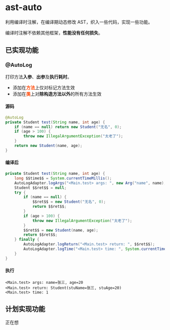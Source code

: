 # ast-auto
利用编译时注解，在编译期动态修改 AST，织入一些代码，实现一些功能。

编译时注解不依赖其他框架，**性能没有任何损失**。

## 已实现功能

### @AutoLog

打印方法**入参**、**出参**及**执行耗时**。

* 添加在<font color=#FF4500>**方法**</font>上仅对标记方法生效
* 添加在<font color=#FF4500>**类**</font>上对**除构造方法以外**的所有方法生效

#### 源码

```java
@AutoLog
private Student test(String name, int age) {
    if (name == null) return new Student("无名", 0);
    if (age > 100) {
        throw new IllegalArgumentException("太老了");
    }
    return new Student(name, age);
}
```

#### 编译后

```java
private Student test(String name, int age) {
    long $$time$$ = System.currentTimeMillis();
    AutoLogAdapter.logArgs("<Main.test> args: ", new Arg("name", name), new Arg("age", age));
    Student $$ret$$ = null;
    try {
        if (name == null) {
            $$ret$$ = new Student("无名", 0);
            return $$ret$$;
        }
        if (age > 100) {
            throw new IllegalArgumentException("太老了");
        }
        $$ret$$ = new Student(name, age);
        return $$ret$$;
    } finally {
        AutoLogAdapter.logReturn("<Main.test> return: ", $$ret$$);
        AutoLogAdapter.logTime("<Main.test> time: ", System.currentTimeMillis() - $$time$$);
    }
}
```

#### 执行

```
<Main.test> args: name=张三, age=20
<Main.test> return: Student(stuName=张三, stuAge=20)
<Main.test> time: 1
```

## 计划实现功能

正在想
